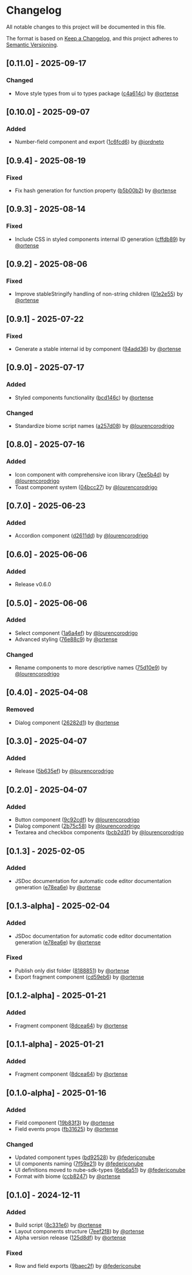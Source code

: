 # Changelog

All notable changes to this project will be documented in this file.

The format is based on [Keep a Changelog](https://keepachangelog.com/en/1.0.0/),
and this project adheres to [Semantic Versioning](https://semver.org/spec/v2.0.0.html).

## [0.11.0] - 2025-09-17

### Changed
- Move style types from ui to types package ([c4a614c](https://github.com/tiendanube/nube-sdk/commit/c4a614c)) by [@ortense](https://github.com/ortense)

## [0.10.0] - 2025-09-07

### Added
- Number-field component and export ([1c6fcd6](https://github.com/tiendanube/nube-sdk/commit/1c6fcd6)) by [@iordneto](https://github.com/iordneto)

## [0.9.4] - 2025-08-19

### Fixed
- Fix hash generation for function property ([b5b00b2](https://github.com/tiendanube/nube-sdk/commit/b5b00b2)) by [@ortense](https://github.com/ortense)

## [0.9.3] - 2025-08-14

### Fixed
- Include CSS in styled components internal ID generation ([cffdb89](https://github.com/tiendanube/nube-sdk/commit/cffdb89)) by [@ortense](https://github.com/ortense)

## [0.9.2] - 2025-08-06

### Fixed
- Improve stableStringify handling of non-string children ([01e2e55](https://github.com/tiendanube/nube-sdk/commit/01e2e55)) by [@ortense](https://github.com/ortense)

## [0.9.1] - 2025-07-22

### Fixed
- Generate a stable internal id by component ([94add36](https://github.com/tiendanube/nube-sdk/commit/94add36)) by [@ortense](https://github.com/ortense)

## [0.9.0] - 2025-07-17

### Added
- Styled components functionality ([bcd146c](https://github.com/tiendanube/nube-sdk/commit/bcd146c)) by [@ortense](https://github.com/ortense)

### Changed
- Standardize biome script names ([a257d08](https://github.com/tiendanube/nube-sdk/commit/a257d08)) by [@lourencorodrigo](https://github.com/lourencorodrigo)

## [0.8.0] - 2025-07-16

### Added
- Icon component with comprehensive icon library ([7ee5b4d](https://github.com/tiendanube/nube-sdk/commit/7ee5b4d)) by [@lourencorodrigo](https://github.com/lourencorodrigo)
- Toast component system ([04bcc27](https://github.com/tiendanube/nube-sdk/commit/04bcc27)) by [@lourencorodrigo](https://github.com/lourencorodrigo)

## [0.7.0] - 2025-06-23

### Added
- Accordion component ([d2611dd](https://github.com/tiendanube/nube-sdk/commit/d2611dd)) by [@lourencorodrigo](https://github.com/lourencorodrigo)

## [0.6.0] - 2025-06-06

### Added
- Release v0.6.0

## [0.5.0] - 2025-06-06

### Added
- Select component ([1a6a4ef](https://github.com/tiendanube/nube-sdk/commit/1a6a4ef)) by [@lourencorodrigo](https://github.com/lourencorodrigo)
- Advanced styling ([76e88c9](https://github.com/tiendanube/nube-sdk/commit/76e88c9)) by [@ortense](https://github.com/ortense)

### Changed
- Rename components to more descriptive names ([75d10e9](https://github.com/tiendanube/nube-sdk/commit/75d10e9)) by [@lourencorodrigo](https://github.com/lourencorodrigo)

## [0.4.0] - 2025-04-08

### Removed
- Dialog component ([26282d1](https://github.com/tiendanube/nube-sdk/commit/26282d1)) by [@ortense](https://github.com/ortense)

## [0.3.0] - 2025-04-07

### Added
- Release ([5b635ef](https://github.com/tiendanube/nube-sdk/commit/5b635ef)) by [@lourencorodrigo](https://github.com/lourencorodrigo)

## [0.2.0] - 2025-04-07

### Added
- Button component ([9c92cdf](https://github.com/tiendanube/nube-sdk/commit/9c92cdf)) by [@lourencorodrigo](https://github.com/lourencorodrigo)
- Dialog component ([2b75c58](https://github.com/tiendanube/nube-sdk/commit/2b75c58)) by [@lourencorodrigo](https://github.com/lourencorodrigo)
- Textarea and checkbox components ([bcb2d3f](https://github.com/tiendanube/nube-sdk/commit/bcb2d3f)) by [@lourencorodrigo](https://github.com/lourencorodrigo)

## [0.1.3] - 2025-02-05

### Added
- JSDoc documentation for automatic code editor documentation generation ([e78ea6e](https://github.com/tiendanube/nube-sdk/commit/e78ea6e)) by [@ortense](https://github.com/ortense)

## [0.1.3-alpha] - 2025-02-04

### Added
- JSDoc documentation for automatic code editor documentation generation ([e78ea6e](https://github.com/tiendanube/nube-sdk/commit/e78ea6e)) by [@ortense](https://github.com/ortense)

### Fixed
- Publish only dist folder ([8188851](https://github.com/tiendanube/nube-sdk/commit/8188851)) by [@ortense](https://github.com/ortense)
- Export fragment component ([cd59eb6](https://github.com/tiendanube/nube-sdk/commit/cd59eb6)) by [@ortense](https://github.com/ortense)

## [0.1.2-alpha] - 2025-01-21

### Added
- Fragment component ([8dcea64](https://github.com/tiendanube/nube-sdk/commit/8dcea64)) by [@ortense](https://github.com/ortense)

## [0.1.1-alpha] - 2025-01-21

### Added
- Fragment component ([8dcea64](https://github.com/tiendanube/nube-sdk/commit/8dcea64)) by [@ortense](https://github.com/ortense)

## [0.1.0-alpha] - 2025-01-16

### Added
- Field component ([19b83f3](https://github.com/tiendanube/nube-sdk/commit/19b83f3)) by [@ortense](https://github.com/ortense)
- Field events props ([fb31625](https://github.com/tiendanube/nube-sdk/commit/fb31625)) by [@ortense](https://github.com/ortense)

### Changed
- Updated component types ([bd92528](https://github.com/tiendanube/nube-sdk/commit/bd92528)) by [@federiconube](https://github.com/federiconube)
- UI components naming ([7f59e21](https://github.com/tiendanube/nube-sdk/commit/7f59e21)) by [@federiconube](https://github.com/federiconube)
- UI definitions moved to nube-sdk-types ([6eb6a51](https://github.com/tiendanube/nube-sdk/commit/6eb6a51)) by [@federiconube](https://github.com/federiconube)
- Format with biome ([ccb8247](https://github.com/tiendanube/nube-sdk/commit/ccb8247)) by [@ortense](https://github.com/ortense)

## [0.1.0] - 2024-12-11

### Added
- Build script ([8c331e6](https://github.com/tiendanube/nube-sdk/commit/8c331e6)) by [@ortense](https://github.com/ortense)
- Layout components structure ([7eef2f8](https://github.com/tiendanube/nube-sdk/commit/7eef2f8)) by [@ortense](https://github.com/ortense)
- Alpha version release ([125d8df](https://github.com/tiendanube/nube-sdk/commit/125d8df)) by [@ortense](https://github.com/ortense)

### Fixed
- Row and field exports ([9baec2f](https://github.com/tiendanube/nube-sdk/commit/9baec2f)) by [@federiconube](https://github.com/federiconube)
